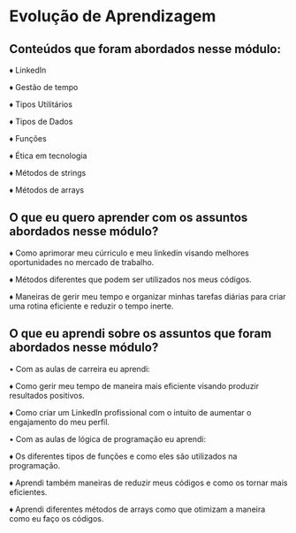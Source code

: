 # Evolução de Aprendizagem

## Conteúdos que foram abordados nesse módulo:

♦ LinkedIn

♦ Gestão de tempo

♦ Tipos Utilitários

♦ Tipos de Dados

♦ Funções

♦ Ética em tecnologia

♦ Métodos de strings

♦ Métodos de arrays

## O que eu quero aprender com os assuntos abordados nesse módulo?

♦ Como aprimorar meu cúrriculo e meu linkedin visando melhores oportunidades no mercado de trabalho.

♦ Métodos diferentes que podem ser utilizados nos meus códigos.

♦ Maneiras de gerir meu tempo e organizar minhas tarefas diárias para criar uma rotina eficiente e reduzir o tempo inerte.


## O que eu aprendi sobre os assuntos que foram abordados nesse módulo?

• Com as aulas de carreira eu aprendi:

♦ Como gerir meu tempo de maneira mais eficiente visando produzir resultados positivos.

♦ Como criar um LinkedIn profissional com o intuito de aumentar o engajamento do meu perfil.


• Com as aulas de lógica de programação eu aprendi:

♦ Os diferentes tipos de funções e como eles são utilizados na programação.

♦ Aprendi também maneiras de reduzir meus códigos e como os tornar mais eficientes.

♦ Aprendi diferentes métodos de arrays como que otimizam a maneira como eu faço os códigos.

